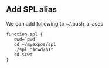 ## Add SPL alias
We can add following to ~/.bash_aliases
```
function spl {
   cwd=`pwd`
   cd ~/myexpos/spl
   ./spl "$cwd/$1"
   cd $cwd
}
```
